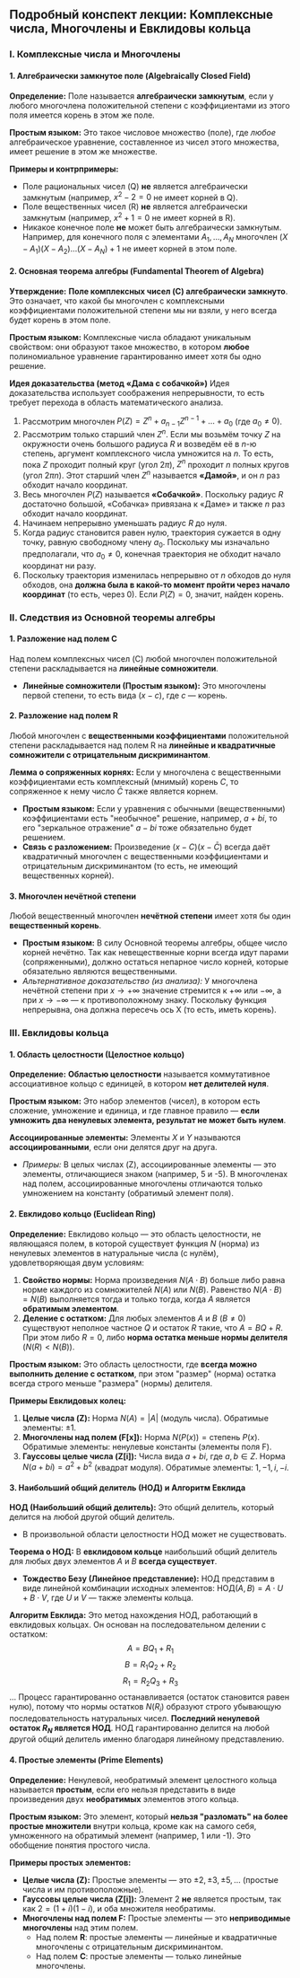 ## Подробный конспект лекции: Комплексные числа, Многочлены и Евклидовы кольца

### I. Комплексные числа и Многочлены

#### 1. Алгебраически замкнутое поле (Algebraically Closed Field)

**Определение:** Поле называется **алгебраически замкнутым**, если у любого многочлена положительной степени с коэффициентами из этого поля имеется корень в этом же поле.

**Простым языком:** Это такое числовое множество (поле), где _любое_ алгебраическое уравнение, составленное из чисел этого множества, имеет решение в этом же множестве.

**Примеры и контрпримеры:**

- Поле рациональных чисел (Q) **не** является алгебраически замкнутым (например, $x^2 - 2 = 0$ не имеет корней в Q).
- Поле вещественных чисел (R) **не** является алгебраически замкнутым (например, $x^2 + 1 = 0$ не имеет корней в R).
- Никакое конечное поле **не** может быть алгебраически замкнутым. Например, для конечного поля с элементами $A_1, \dots, A_N$ многочлен $(X - A_1)(X - A_2)\dots(X - A_N) + 1$ не имеет корней в этом поле.

#### 2. Основная теорема алгебры (Fundamental Theorem of Algebra)

**Утверждение:** **Поле комплексных чисел (C) алгебраически замкнуто**. Это означает, что какой бы многочлен с комплексными коэффициентами положительной степени мы ни взяли, у него всегда будет корень в этом поле.

**Простым языком:** Комплексные числа обладают уникальным свойством: они образуют такое множество, в котором **любое** полиномиальное уравнение гарантированно имеет хотя бы одно решение.

**Идея доказательства (метод «Дама с собачкой»)** Идея доказательства использует соображения непрерывности, то есть требует перехода в область математического анализа.

1. Рассмотрим многочлен $P(Z) = Z^n + a_{n-1}Z^{n-1} + \dots + a_0$ (где $a_0 \ne 0$).
2. Рассмотрим только старший член $Z^n$. Если мы возьмём точку $Z$ на окружности очень большого радиуса $R$ и возведём её в $n$-ю степень, аргумент комплексного числа умножится на $n$. То есть, пока $Z$ проходит полный круг (угол $2\pi$), $Z^n$ проходит $n$ полных кругов (угол $2\pi n$). Этот старший член $Z^n$ называется **«Дамой»**, и он $n$ раз обходит начало координат.
3. Весь многочлен $P(Z)$ называется **«Собачкой»**. Поскольку радиус $R$ достаточно большой, «Собачка» привязана к «Даме» и также $n$ раз обходит начало координат.
4. Начинаем непрерывно уменьшать радиус $R$ до нуля.
5. Когда радиус становится равен нулю, траектория сужается в одну точку, равную свободному члену $a_0$. Поскольку мы изначально предполагали, что $a_0 \ne 0$, конечная траектория не обходит начало координат ни разу.
6. Поскольку траектория изменилась непрерывно от $n$ обходов до нуля обходов, она **должна была в какой-то момент пройти через начало координат** (то есть, через 0). Если $P(Z)=0$, значит, найден корень.

### II. Следствия из Основной теоремы алгебры

#### 1. Разложение над полем C

Над полем комплексных чисел (C) любой многочлен положительной степени раскладывается на **линейные сомножители**.

- **Линейные сомножители (Простым языком):** Это многочлены первой степени, то есть вида $(x - c)$, где $c$ — корень.

#### 2. Разложение над полем R

Любой многочлен с **вещественными коэффициентами** положительной степени раскладывается над полем R на **линейные и квадратичные сомножители с отрицательным дискриминантом**.

**Лемма о сопряженных корнях:** Если у многочлена с вещественными коэффициентами есть комплексный (мнимый) корень $C$, то сопряженное к нему число $\bar{C}$ также является корнем.

- **Простым языком:** Если у уравнения с обычными (вещественными) коэффициентами есть "необычное" решение, например, $a+bi$, то его "зеркальное отражение" $a-bi$ тоже обязательно будет решением.
- **Связь с разложением:** Произведение $(x-C)(x-\bar{C})$ всегда даёт квадратичный многочлен с вещественными коэффициентами и отрицательным дискриминантом (то есть, не имеющий вещественных корней).

#### 3. Многочлен нечётной степени

Любой вещественный многочлен **нечётной степени** имеет хотя бы один **вещественный корень**.

- **Простым языком:** В силу Основной теоремы алгебры, общее число корней нечётно. Так как невещественные корни всегда идут парами (сопряженными), должно остаться непарное число корней, которые обязательно являются вещественными.
- _Альтернативное доказательство (из анализа):_ У многочлена нечётной степени при $x \to +\infty$ значение стремится к $+\infty$ или $-\infty$, а при $x \to -\infty$ — к противоположному знаку. Поскольку функция непрерывна, она должна пересечь ось X (то есть, иметь корень).

### III. Евклидовы кольца

#### 1. Область целостности (Целостное кольцо)

**Определение:** **Областью целостности** называется коммутативное ассоциативное кольцо с единицей, в котором **нет делителей нуля**.

**Простым языком:** Это набор элементов (чисел), в котором есть сложение, умножение и единица, и где главное правило — **если умножить два ненулевых элемента, результат не может быть нулем**.

**Ассоциированные элементы:** Элементы $X$ и $Y$ называются **ассоциированными**, если они делятся друг на друга.

- _Примеры:_ В целых числах (Z), ассоциированные элементы — это элементы, отличающиеся знаком (например, 5 и -5). В многочленах над полем, ассоциированные многочлены отличаются только умножением на константу (обратимый элемент поля).

#### 2. Евклидово кольцо (Euclidean Ring)

**Определение:** Евклидово кольцо — это область целостности, не являющаяся полем, в которой существует функция $N$ (норма) из ненулевых элементов в натуральные числа (с нулём), удовлетворяющая двум условиям:

1. **Свойство нормы:** Норма произведения $N(A \cdot B)$ больше либо равна норме каждого из сомножителей $N(A)$ или $N(B)$. Равенство $N(A \cdot B) = N(B)$ выполняется тогда и только тогда, когда $A$ является **обратимым элементом**.
2. **Деление с остатком:** Для любых элементов $A$ и $B$ ($B \ne 0$) существуют неполное частное $Q$ и остаток $R$ такие, что $A = BQ + R$. При этом либо $R = 0$, либо **норма остатка меньше нормы делителя** ($N(R) < N(B)$).

**Простым языком:** Это область целостности, где **всегда можно выполнить деление с остатком**, при этом "размер" (норма) остатка всегда строго меньше "размера" (нормы) делителя.

**Примеры Евклидовых колец:**

1. **Целые числа (Z):** Норма $N(A) = |A|$ (модуль числа). Обратимые элементы: $\pm 1$.
2. **Многочлены над полем (F[x]):** Норма $N(P(x)) = \text{степень } P(x)$. Обратимые элементы: ненулевые константы (элементы поля F).
3. **Гауссовы целые числа (Z[i]):** Числа вида $a+bi$, где $a, b \in Z$. Норма $N(a+bi) = a^2 + b^2$ (квадрат модуля). Обратимые элементы: $1, -1, i, -i$.

#### 3. Наибольший общий делитель (НОД) и Алгоритм Евклида

**НОД (Наибольший общий делитель):** Это общий делитель, который делится на любой другой общий делитель.

- В произвольной области целостности НОД может не существовать.

**Теорема о НОД:** В **евклидовом кольце** наибольший общий делитель для любых двух элементов $A$ и $B$ **всегда существует**.

- **Тождество Безу (Линейное представление):** НОД представим в виде линейной комбинации исходных элементов: $\text{НОД}(A, B) = A \cdot U + B \cdot V$, где $U$ и $V$ — также элементы кольца.

**Алгоритм Евклида:** Это метод нахождения НОД, работающий в евклидовых кольцах. Он основан на последовательном делении с остатком: $$A = BQ_1 + R_1$$ $$B = R_1 Q_2 + R_2$$ $$R_1 = R_2 Q_3 + R_3$$ ... Процесс гарантированно останавливается (остаток становится равен нулю), потому что нормы остатков $N(R_i)$ образуют строго убывающую последовательность натуральных чисел. **Последний ненулевой остаток $R_N$ является НОД**. НОД гарантированно делится на любой другой общий делитель именно благодаря линейному представлению.

#### 4. Простые элементы (Prime Elements)

**Определение:** Ненулевой, необратимый элемент целостного кольца называется **простым**, если его нельзя представить в виде произведения двух **необратимых** элементов этого кольца.

**Простым языком:** Это элемент, который **нельзя "разломать" на более простые множители** внутри кольца, кроме как на самого себя, умноженного на обратимый элемент (например, 1 или -1). Это обобщение понятия простого числа.

**Примеры простых элементов:**

- **Целые числа (Z):** Простые элементы — это $\pm 2, \pm 3, \pm 5, \dots$ (простые числа и им противоположные).
- **Гауссовы целые числа (Z[i]):** Элемент 2 **не** является простым, так как $2 = (1+i)(1-i)$, и оба множителя необратимы.
- **Многочлены над полем F:** Простые элементы — это **неприводимые многочлены** над этим полем.
    - Над полем **R**: простые элементы — линейные и квадратичные многочлены с отрицательным дискриминантом.
    - Над полем **C**: простые элементы — только линейные многочлены.